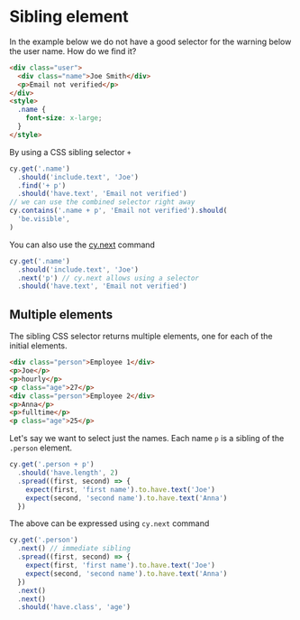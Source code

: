 # Sibling element

<!-- fiddle Sibling element -->

In the example below we do not have a good selector for the warning below the user name. How do we find it?

```html
<div class="user">
  <div class="name">Joe Smith</div>
  <p>Email not verified</p>
</div>
<style>
  .name {
    font-size: x-large;
  }
</style>
```

By using a CSS sibling selector `+`

```js
cy.get('.name')
  .should('include.text', 'Joe')
  .find('+ p')
  .should('have.text', 'Email not verified')
// we can use the combined selector right away
cy.contains('.name + p', 'Email not verified').should(
  'be.visible',
)
```

You can also use the [cy.next](https://on.cypress.io/next) command

```js
cy.get('.name')
  .should('include.text', 'Joe')
  .next('p') // cy.next allows using a selector
  .should('have.text', 'Email not verified')
```

<!-- fiddle-end -->

## Multiple elements

The sibling CSS selector returns multiple elements, one for each of the initial elements.

<!-- fiddle.only Multiple elements -->

```html
<div class="person">Employee 1</div>
<p>Joe</p>
<p>hourly</p>
<p class="age">27</p>
<div class="person">Employee 2</div>
<p>Anna</p>
<p>fulltime</p>
<p class="age">25</p>
```

Let's say we want to select just the names. Each name `p` is a sibling of the `.person` element.

```js
cy.get('.person + p')
  .should('have.length', 2)
  .spread((first, second) => {
    expect(first, 'first name').to.have.text('Joe')
    expect(second, 'second name').to.have.text('Anna')
  })
```

The above can be expressed using `cy.next` command

```js
cy.get('.person')
  .next() // immediate sibling
  .spread((first, second) => {
    expect(first, 'first name').to.have.text('Joe')
    expect(second, 'second name').to.have.text('Anna')
  })
  .next()
  .next()
  .should('have.class', 'age')
```

<!-- fiddle-end -->
